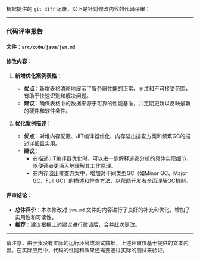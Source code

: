 根据提供的 `git diff` 记录，以下是针对修改内容的代码评审：

---

### 代码评审报告

#### 文件：`src/code/java/jvm.md`

#### 修改内容：

1. **新增优化案例表格**：
   - **优点**：新增表格清晰地展示了服务器性能的正常、关注和不可接受范围，有助于快速识别和解决问题。
   - **建议**：确保表格中的数据来源于可靠的性能基准，并定期更新以反映最新的硬件和软件条件。

2. **优化案例描述**：
   - **优点**：对堆内存配置、JIT编译器优化、内存溢出排查方案和频繁GC的描述详细且实用。
   - **建议**：
     - 在描述JIT编译器优化时，可以进一步解释逃逸分析的具体实现细节，以便读者更深入地理解其工作原理。
     - 在内存溢出排查方案中，增加对不同类型GC（如Minor GC、Major GC、Full GC）的描述和排查方法，以帮助开发者全面理解GC机制。

#### 评审结论：

- **总体评价**：本次修改对 `jvm.md` 文件的内容进行了良好的补充和优化，增加了实用性和可读性。
- **推荐**：建议根据上述建议进行微调后，合并此次更改。

---

请注意，由于我没有实际的运行环境或测试数据，上述评审仅基于提供的文本内容。在实际应用中，代码的性能和效果还需要通过实际的测试来验证。